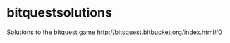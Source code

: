 bitquestsolutions
=================

Solutions to the bitquest game http://bitsquest.bitbucket.org/index.html#0
